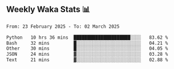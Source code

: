 ## Weekly Waka Stats 📊
<!--START_SECTION:waka-->

```txt
From: 23 February 2025 - To: 02 March 2025

Python   10 hrs 36 mins  █████████████████████░░░░   83.62 %
Bash     32 mins         █░░░░░░░░░░░░░░░░░░░░░░░░   04.21 %
Other    30 mins         █░░░░░░░░░░░░░░░░░░░░░░░░   04.05 %
JSON     24 mins         ▓░░░░░░░░░░░░░░░░░░░░░░░░   03.28 %
Text     21 mins         ▓░░░░░░░░░░░░░░░░░░░░░░░░   02.88 %
```

<!--END_SECTION:waka-->

<!--

Here are some ideas to get you started:

- 🔭 I’m currently working on (way to add branches committed on)
- 🌱 I’m currently learning Web Frameworks and Machine Learning! (Lisp, JS (react & angular), Python, and __)
- 💬 Ask me about ...
- 📫 How to reach me: 
- 😄 Pronouns: He/Him/His
- ⚡ Fun fact: ...

that-recsys-lab
-->
